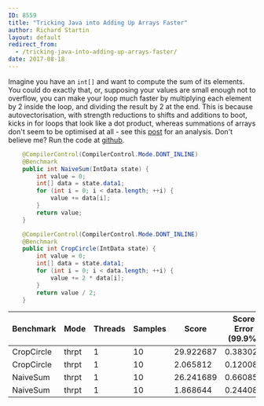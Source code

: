 ```yaml
---
ID: 8559
title: "Tricking Java into Adding Up Arrays Faster"
author: Richard Startin
layout: default
redirect_from:
  - /tricking-java-into-adding-up-arrays-faster/
date: 2017-08-18
---
```

Imagine you have an `int[]` and want to compute the sum of its elements. You could do exactly that, or, supposing your values are small enough not to overflow, you can make your loop much faster by multiplying each element by 2 inside the loop, and dividing the result by 2 at the end. This is because autovectorisation, with strength reductions to shifts and additions to boot, kicks in for loops that look like a dot product, whereas summations of arrays don't seem to be optimised at all - see this <a href="https://richardstartin.github.io/posts/how-much-algebra-does-c2-know-part-2-distributivity/" target="_blank">post</a> for an analysis. Don't believe me? Run the code at <a href="https://github.com/richardstartin/simdbenchmarks" target="_blank">github</a>.

```java
    @CompilerControl(CompilerControl.Mode.DONT_INLINE)
    @Benchmark
    public int NaiveSum(IntData state) {
        int value = 0;
        int[] data = state.data1;
        for (int i = 0; i < data.length; ++i) {
            value += data[i];
        }
        return value;
    }

    @CompilerControl(CompilerControl.Mode.DONT_INLINE)
    @Benchmark
    public int CropCircle(IntData state) {
        int value = 0;
        int[] data = state.data1;
        for (int i = 0; i < data.length; ++i) {
            value += 2 * data[i];
        }
        return value / 2;
    }
```

<div class="table-holder" markdown="block">

|Benchmark|Mode|Threads|Samples|Score|Score Error (99.9%)|Unit|Param: size|
|--- |--- |--- |--- |--- |--- |--- |--- |
|CropCircle|thrpt|1|10|29.922687|0.383028|ops/ms|100000|
|CropCircle|thrpt|1|10|2.065812|0.120089|ops/ms|1000000|
|NaiveSum|thrpt|1|10|26.241689|0.660850|ops/ms|100000|
|NaiveSum|thrpt|1|10|1.868644|0.244081|ops/ms|1000000|

</div>
